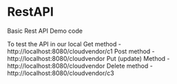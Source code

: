 # RestAPI
Basic Rest API Demo code

To test the API in our local 
Get method - http://localhost:8080/cloudvendor/c1
Post method - http://localhost:8080/cloudvendor
Put (update) Method - http://localhost:8080/cloudvendor
Delete method - http://localhost:8080/cloudvendor/c3
